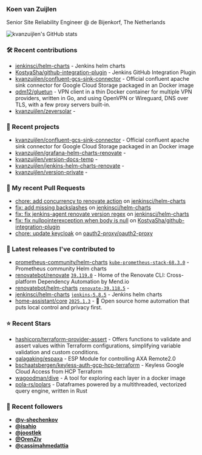 ### Koen van Zuijlen

Senior Site Reliability Engineer @ de Bijenkorf, The Netherlands

![kvanzuijlen's GitHub stats](https://github-readme-stats.vercel.app/api?username=kvanzuijlen&show=reviews,discussions_started,discussions_answered,prs_merged,prs_merged_percentage&show_icons=true&theme=dark&cache_seconds=86400)

### 🛠️ Recent contributions

- [jenkinsci/helm-charts](https://github.com/jenkinsci/helm-charts) - Jenkins helm charts
- [KostyaSha/github-integration-plugin](https://github.com/KostyaSha/github-integration-plugin) - Jenkins GitHub Integration Plugin
- [kvanzuijlen/confluent-gcs-sink-connector](https://github.com/kvanzuijlen/confluent-gcs-sink-connector) - Official confluent apache sink connector for Google Cloud Storage packaged in an Docker image
- [qdm12/gluetun](https://github.com/qdm12/gluetun) - VPN client in a thin Docker container for multiple VPN providers, written in Go, and using OpenVPN or Wireguard, DNS over TLS, with a few proxy servers built-in.
- [kvanzuijlen/zeversolar](https://github.com/kvanzuijlen/zeversolar) - 

### 🌱 Recent projects

- [kvanzuijlen/confluent-gcs-sink-connector](https://github.com/kvanzuijlen/confluent-gcs-sink-connector) - Official confluent apache sink connector for Google Cloud Storage packaged in an Docker image
- [kvanzuijlen/grafana-helm-charts-renovate](https://github.com/kvanzuijlen/grafana-helm-charts-renovate) - 
- [kvanzuijlen/version-docs-temp](https://github.com/kvanzuijlen/version-docs-temp) - 
- [kvanzuijlen/jenkins-helm-charts-renovate](https://github.com/kvanzuijlen/jenkins-helm-charts-renovate) - 
- [kvanzuijlen/version-private](https://github.com/kvanzuijlen/version-private) - 

### 🚧 My recent Pull Requests

- [chore: add concurrency to renovate action](https://github.com/jenkinsci/helm-charts/pull/1288) on [jenkinsci/helm-charts](https://github.com/jenkinsci/helm-charts)
- [fix: add missing backslashes](https://github.com/jenkinsci/helm-charts/pull/1287) on [jenkinsci/helm-charts](https://github.com/jenkinsci/helm-charts)
- [fix: fix jenkins-agent renovate version regex](https://github.com/jenkinsci/helm-charts/pull/1285) on [jenkinsci/helm-charts](https://github.com/jenkinsci/helm-charts)
- [fix: fix nullpointerexception when body is null](https://github.com/KostyaSha/github-integration-plugin/pull/390) on [KostyaSha/github-integration-plugin](https://github.com/KostyaSha/github-integration-plugin)
- [chore: update keycloak](https://github.com/oauth2-proxy/oauth2-proxy/pull/2706) on [oauth2-proxy/oauth2-proxy](https://github.com/oauth2-proxy/oauth2-proxy)

### 🚀 Latest releases I've contributed to

- [prometheus-community/helm-charts](https://github.com/prometheus-community/helm-charts) [`kube-prometheus-stack-68.3.0`](https://github.com/prometheus-community/helm-charts/releases/tag/kube-prometheus-stack-68.3.0) - Prometheus community Helm charts
- [renovatebot/renovate](https://github.com/renovatebot/renovate) [`39.119.0`](https://github.com/renovatebot/renovate/releases/tag/39.119.0) - Home of the Renovate CLI: Cross-platform Dependency Automation by Mend.io
- [renovatebot/helm-charts](https://github.com/renovatebot/helm-charts) [`renovate-39.118.5`](https://github.com/renovatebot/helm-charts/releases/tag/renovate-39.118.5) - 
- [jenkinsci/helm-charts](https://github.com/jenkinsci/helm-charts) [`jenkins-5.8.5`](https://github.com/jenkinsci/helm-charts/releases/tag/jenkins-5.8.5) - Jenkins helm charts
- [home-assistant/core](https://github.com/home-assistant/core) [`2025.1.3`](https://github.com/home-assistant/core/releases/tag/2025.1.3) - :house_with_garden: Open source home automation that puts local control and privacy first.

### ⭐ Recent Stars

- [hashicorp/terraform-provider-assert](https://github.com/hashicorp/terraform-provider-assert) - Offers functions to validate and assert values within Terraform configurations, simplifying variable validation and custom conditions.
- [galagaking/espaxa](https://github.com/galagaking/espaxa) - ESP Module for controlling AXA Remote2.0
- [bschaatsbergen/keyless-auth-gcp-hcp-terraform](https://github.com/bschaatsbergen/keyless-auth-gcp-hcp-terraform) - Keyless Google Cloud Access from HCP Terraform
- [wagoodman/dive](https://github.com/wagoodman/dive) - A tool for exploring each layer in a docker image
- [pola-rs/polars](https://github.com/pola-rs/polars) - Dataframes powered by a multithreaded, vectorized query engine, written in Rust

### 👀 Recent followers

- [**@v-shechenkov**](https://github.com/v-shechenkov)
- [**@isahio**](https://github.com/isahio)
- [**@joostlek**](https://github.com/joostlek)
- [**@OrenZiv**](https://github.com/OrenZiv)
- [**@cassimahmedattia**](https://github.com/cassimahmedattia)
